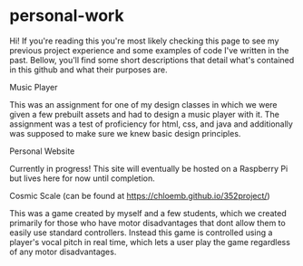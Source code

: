 # personal-work

Hi! If you're reading this you're most likely checking this page to see my previous project experience and some examples of code I've written in the past. Bellow, you'll find some short descriptions that detail what's contained in this github and what their purposes are.

Music Player

This was an assignment for one of my design classes in which we were given a few prebuilt assets and had to design a music player with it. 
The assignment was a test of proficiency for html, css, and java and additionally was supposed to make sure we knew basic design principles.

Personal Website

Currently in progress! This site will eventually be hosted on a Raspberry Pi but lives here for now until completion.

Cosmic Scale (can be found at https://chloemb.github.io/352project/)

This was a game created by myself and a few students, which we created primarily for those who have motor disadvantages that dont allow them to easily use standard controllers. Instead this game is controlled using a player's vocal pitch in real time, which lets a user play the game regardless of any motor disadvantages.
